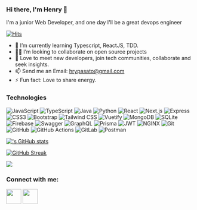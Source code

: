### Hi there, I'm Henry 👋

I'm a junior Web Developer, and one day I'll be a great devops engineer


[![Hits](https://hits.seeyoufarm.com/api/count/incr/badge.svg?url=https%3A%2F%2Fgithub.com%2Fhrypasato&count_bg=%2300C7FF&title_bg=%237E7E7E&icon=&icon_color=%2300C7FF&title=Today&edge_flat=false)](https://hits.seeyoufarm.com)


- 🌱  I’m currently learning Typescript, ReactJS, TDD.
- 🏄‍♂️ I’m looking to collaborate on open source projects
- 💬  Love to meet new developers, join tech communities, collaborate and seek insights.
- 📫  Send me an Email: hrypasato@gmail.com
- ⚡  Fun fact: Love to share energy.

### Technologies
![JavaScript](https://img.shields.io/badge/-JavaScript-black?style=flat-square&logo=javascript)
![TypeScript](https://img.shields.io/badge/-TypeScript-black?style=flat-square&logo=typescript)
![Java](https://img.shields.io/badge/-java-E34A86?style=flat-square&logo=java)
![Python](https://img.shields.io/badge/-Python-black?style=flat-square&logo=Python)
![React](https://img.shields.io/badge/-React-black?style=flat-square&logo=react)
![Next.js](https://img.shields.io/badge/-Next.js-black?style=flat-square&logo=Next.js)
![Express](https://img.shields.io/badge/-Express-black?style=flat-square&logo=Express)
![CSS3](https://img.shields.io/badge/-CSS3-1572B6?style=flat-square&logo=css3)
![Bootstrap](https://img.shields.io/badge/-Bootstrap-563D7C?style=flat-square&logo=bootstrap)
![Tailwind CSS](https://img.shields.io/badge/-TailwindCSS-blue?style=flat-square&logo=TailwindCSS)
![Vuetify](https://img.shields.io/badge/-Vuetify-1867C0?style=flat-square&logo=Vuetify)
![MongoDB](https://img.shields.io/badge/-MongoDB-green?style=flat-square&logo=mongodb)
![SQLite](https://img.shields.io/badge/-SQLite-blue?style=flat-square&logo=SQLite)
![Firebase](https://img.shields.io/badge/-Firebase-red?style=flat-square&logo=Firebase)
![Swagger](https://img.shields.io/badge/-Swagger-black?style=flat-square&logo=Swagger)
![GraphQL](https://img.shields.io/badge/-GraphQL-E10098?style=flat-square&logo=graphql)
![Prisma](https://img.shields.io/badge/-Prisma-blue?style=flat-square&logo=Prisma)
![JWT](https://img.shields.io/badge/-JWT-E10098?style=flat-square&logo=JSONWebTokens)
![NGINX](https://img.shields.io/badge/-NGINX-009639?style=flat-square&logo=NGINX)
![Git](https://img.shields.io/badge/-Git-black?style=flat-square&logo=git)
![GitHub](https://img.shields.io/badge/-GitHub-181717?style=flat-square&logo=github)
![GitHub Actions](https://img.shields.io/badge/-GitHub_Actions-181717?style=flat-square&logo=GitHubActions)
![GitLab](https://img.shields.io/badge/-GitLab-FCA121?style=flat-square&logo=gitlab)
![Postman](https://img.shields.io/badge/Postman-black?style=flat-square&logo=postman)

[!['s GitHub stats](https://github-readme-stats.vercel.app/api?username=hrypasato&show_icons=true&theme=radical)](https://github.com/anuraghazra/github-readme-stats)

[![GitHub Streak](https://github-readme-streak-stats.herokuapp.com/?user=hrypasato&theme=dark)](https://git.io/streak-stats)

![](https://komarev.com/ghpvc/?username=hrypasato&color=lightgrey)


<h3 align="left">Connect with me:</h3>
<p align="left">
<a href="https://twitter.com/hrypasato" target="_blank"><img align="center" src="https://cdn2.iconfinder.com/data/icons/social-media-2285/512/1_Twitter3_colored_svg-512.png" alt="" height="40" width="40" /></a>
<a href="http://linkedin.com/in/henry-quinde" target="_blank"><img align="center" src="https://cdn2.iconfinder.com/data/icons/social-media-2285/512/1_Linkedin_unofficial_colored_svg-512.png" alt="" height="40" width="40" /></a>
